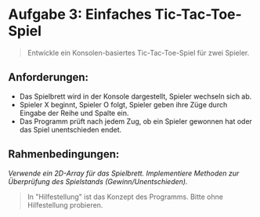 # Aufgabe 3: Einfaches Tic-Tac-Toe-Spiel

> Entwickle ein Konsolen-basiertes Tic-Tac-Toe-Spiel für zwei Spieler.


## Anforderungen:

- Das Spielbrett wird in der Konsole dargestellt, Spieler wechseln sich ab.
- Spieler X beginnt, Spieler O folgt, Spieler geben ihre Züge durch Eingabe der Reihe und Spalte ein.
- Das Programm prüft nach jedem Zug, ob ein Spieler gewonnen hat oder das Spiel unentschieden endet.



## Rahmenbedingungen:

*Verwende ein 2D-Array für das Spielbrett.*
*Implementiere Methoden zur Überprüfung des Spielstands (Gewinn/Unentschieden).*




> In "Hilfestellung" ist das Konzept des Programms. Bitte ohne Hilfestellung probieren.
